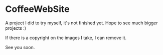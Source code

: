 # CoffeeWebSite

A project I did to try myself, it's not finished yet. Hope to see much bigger projects :)

If there is a copyright on the images I take, I can remove it.

See you soon.
